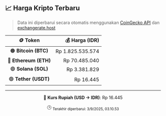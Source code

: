 

<!-- HARGA_KRIPTO -->
## 📈 Harga Kripto Terbaru

> Data ini diperbarui secara otomatis menggunakan [CoinGecko API](https://www.coingecko.com/) dan [exchangerate.host](https://exchangerate.host/)

<div align="center">

| 🪙 Token | 💰 Harga (IDR) |
|:------:|---------------:|
| 🟠 **Bitcoin (BTC)**   | Rp 1.825.535.574 |
| 🔵 **Ethereum (ETH)**  | Rp 70.485.040 |
| 🟣 **Solana (SOL)**    | Rp 3.381.829 |
| 🟢 **Tether (USDT)**   | Rp 16.445 |

---

💱 **Kurs Rupiah (USD → IDR)**: Rp 16.445

🕒 <sub>Terakhir diperbarui: 3/9/2025, 03.10.53</sub>

</div>
<!-- /HARGA_KRIPTO -->